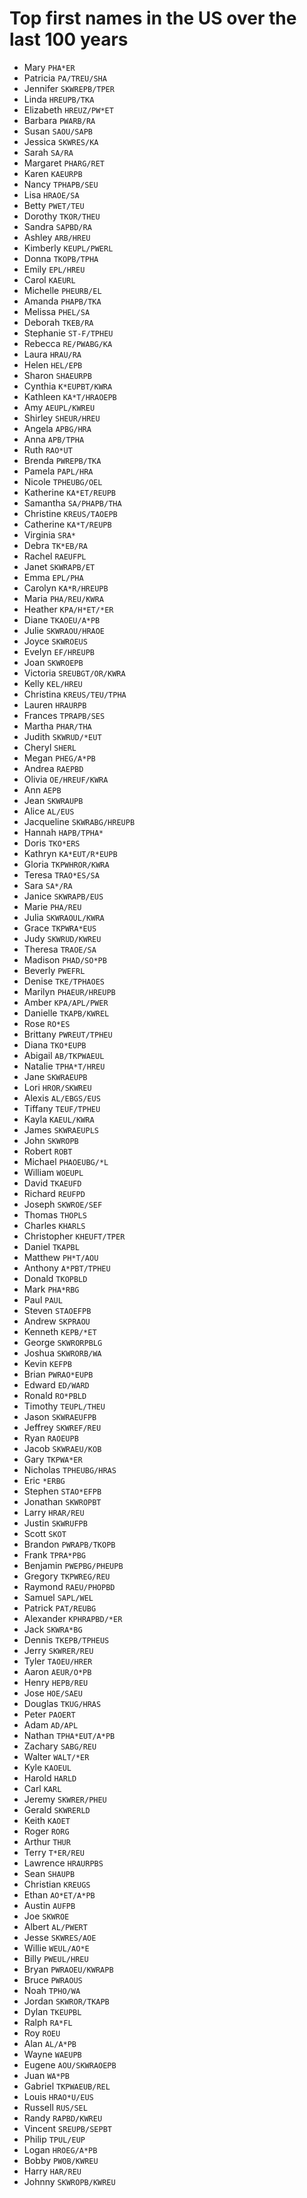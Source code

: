 # Top first names in the US over the last 100 years

* Mary `PHA*ER`
* Patricia `PA/TREU/SHA`
* Jennifer `SKWREPB/TPER`
* Linda `HREUPB/TKA`
* Elizabeth `HREUZ/PW*ET`
* Barbara `PWARB/RA`
* Susan `SAOU/SAPB`
* Jessica `SKWRES/KA`
* Sarah `SA/RA`
* Margaret `PHARG/RET`
* Karen `KAEURPB`
* Nancy `TPHAPB/SEU`
* Lisa `HRAOE/SA`
* Betty `PWET/TEU`
* Dorothy `TKOR/THEU`
* Sandra `SAPBD/RA`
* Ashley `ARB/HREU`
* Kimberly `KEUPL/PWERL`
* Donna `TKOPB/TPHA`
* Emily `EPL/HREU`
* Carol `KAEURL`
* Michelle `PHEURB/EL`
* Amanda `PHAPB/TKA`
* Melissa `PHEL/SA`
* Deborah `TKEB/RA`
* Stephanie `ST-F/TPHEU`
* Rebecca `RE/PWABG/KA`
* Laura `HRAU/RA`
* Helen `HEL/EPB`
* Sharon `SHAEURPB`
* Cynthia `K*EUPBT/KWRA`
* Kathleen `KA*T/HRAOEPB`
* Amy `AEUPL/KWREU`
* Shirley `SHEUR/HREU`
* Angela `APBG/HRA`
* Anna `APB/TPHA`
* Ruth `RAO*UT`
* Brenda `PWREPB/TKA`
* Pamela `PAPL/HRA`
* Nicole `TPHEUBG/OEL`
* Katherine `KA*ET/REUPB`
* Samantha `SA/PHAPB/THA`
* Christine `KREUS/TAOEPB`
* Catherine `KA*T/REUPB`
* Virginia `SRA*`
* Debra `TK*EB/RA`
* Rachel `RAEUFPL`
* Janet `SKWRAPB/ET`
* Emma `EPL/PHA`
* Carolyn `KA*R/HREUPB`
* Maria `PHA/REU/KWRA`
* Heather `KPA/H*ET/*ER`
* Diane `TKAOEU/A*PB`
* Julie `SKWRAOU/HRAOE`
* Joyce `SKWROEUS`
* Evelyn `EF/HREUPB`
* Joan `SKWROEPB`
* Victoria `SREUBGT/OR/KWRA`
* Kelly `KEL/HREU`
* Christina `KREUS/TEU/TPHA`
* Lauren `HRAURPB`
* Frances `TPRAPB/SES`
* Martha `PHAR/THA`
* Judith `SKWRUD/*EUT`
* Cheryl `SHERL`
* Megan `PHEG/A*PB`
* Andrea `RAEPBD`
* Olivia `OE/HREUF/KWRA`
* Ann `AEPB`
* Jean `SKWRAUPB`
* Alice `AL/EUS`
* Jacqueline `SKWRABG/HREUPB`
* Hannah `HAPB/TPHA*`
* Doris `TKO*ERS`
* Kathryn `KA*EUT/R*EUPB`
* Gloria `TKPWHROR/KWRA`
* Teresa `TRAO*ES/SA`
* Sara `SA*/RA`
* Janice `SKWRAPB/EUS`
* Marie `PHA/REU`
* Julia `SKWRAOUL/KWRA`
* Grace `TKPWRA*EUS`
* Judy `SKWRUD/KWREU`
* Theresa `TRAOE/SA`
* Madison `PHAD/SO*PB`
* Beverly `PWEFRL`
* Denise `TKE/TPHAOES`
* Marilyn `PHAEUR/HREUPB`
* Amber `KPA/APL/PWER`
* Danielle `TKAPB/KWREL`
* Rose `RO*ES`
* Brittany `PWREUT/TPHEU`
* Diana `TKO*EUPB`
* Abigail `AB/TKPWAEUL`
* Natalie `TPHA*T/HREU`
* Jane `SKWRAEUPB`
* Lori `HROR/SKWREU`
* Alexis `AL/EBGS/EUS`
* Tiffany `TEUF/TPHEU`
* Kayla `KAEUL/KWRA`
* James `SKWRAEUPLS`
* John `SKWROPB`
* Robert `ROBT`
* Michael `PHAOEUBG/*L`
* William `WOEUPL`
* David `TKAEUFD`
* Richard `REUFPD`
* Joseph `SKWROE/SEF`
* Thomas `THOPLS`
* Charles `KHARLS`
* Christopher `KHEUFT/TPER`
* Daniel `TKAPBL`
* Matthew `PH*T/AOU`
* Anthony `A*PBT/TPHEU`
* Donald `TKOPBLD`
* Mark `PHA*RBG`
* Paul `PAUL`
* Steven `STAOEFPB`
* Andrew `SKPRAOU`
* Kenneth `KEPB/*ET`
* George `SKWRORPBLG`
* Joshua `SKWRORB/WA`
* Kevin `KEFPB`
* Brian `PWRAO*EUPB`
* Edward `ED/WARD`
* Ronald `RO*PBLD`
* Timothy `TEUPL/THEU`
* Jason `SKWRAEUFPB`
* Jeffrey `SKWREF/REU`
* Ryan `RAOEUPB`
* Jacob `SKWRAEU/KOB`
* Gary `TKPWA*ER`
* Nicholas `TPHEUBG/HRAS`
* Eric `*ERBG`
* Stephen `STAO*EFPB`
* Jonathan `SKWROPBT`
* Larry `HRAR/REU`
* Justin `SKWRUFPB`
* Scott `SKOT`
* Brandon `PWRAPB/TKOPB`
* Frank `TPRA*PBG`
* Benjamin `PWEPBG/PHEUPB`
* Gregory `TKPWREG/REU`
* Raymond `RAEU/PHOPBD`
* Samuel `SAPL/WEL`
* Patrick `PAT/REUBG`
* Alexander `KPHRAPBD/*ER`
* Jack `SKWRA*BG`
* Dennis `TKEPB/TPHEUS`
* Jerry `SKWRER/REU`
* Tyler `TAOEU/HRER`
* Aaron `AEUR/O*PB`
* Henry `HEPB/REU`
* Jose `HOE/SAEU`
* Douglas `TKUG/HRAS`
* Peter `PAOERT`
* Adam `AD/APL`
* Nathan `TPHA*EUT/A*PB`
* Zachary `SABG/REU`
* Walter `WALT/*ER`
* Kyle `KAOEUL`
* Harold `HARLD`
* Carl `KARL`
* Jeremy `SKWRER/PHEU`
* Gerald `SKWRERLD`
* Keith `KAOET`
* Roger `RORG`
* Arthur `THUR`
* Terry `T*ER/REU`
* Lawrence `HRAURPBS`
* Sean `SHAUPB`
* Christian `KREUGS`
* Ethan `AO*ET/A*PB`
* Austin `AUFPB`
* Joe `SKWROE`
* Albert `AL/PWERT`
* Jesse `SKWRES/AOE`
* Willie `WEUL/AO*E`
* Billy `PWEUL/HREU`
* Bryan `PWRAOEU/KWRAPB`
* Bruce `PWRAOUS`
* Noah `TPHO/WA`
* Jordan `SKWROR/TKAPB`
* Dylan `TKEUPBL`
* Ralph `RA*FL`
* Roy `ROEU`
* Alan `AL/A*PB`
* Wayne `WAEUPB`
* Eugene `AOU/SKWRAOEPB`
* Juan `WA*PB`
* Gabriel `TKPWAEUB/REL`
* Louis `HRAO*U/EUS`
* Russell `RUS/SEL`
* Randy `RAPBD/KWREU`
* Vincent `SREUPB/SEPBT`
* Philip `TPUL/EUP`
* Logan `HROEG/A*PB`
* Bobby `PWOB/KWREU`
* Harry `HAR/REU`
* Johnny `SKWROPB/KWREU`
